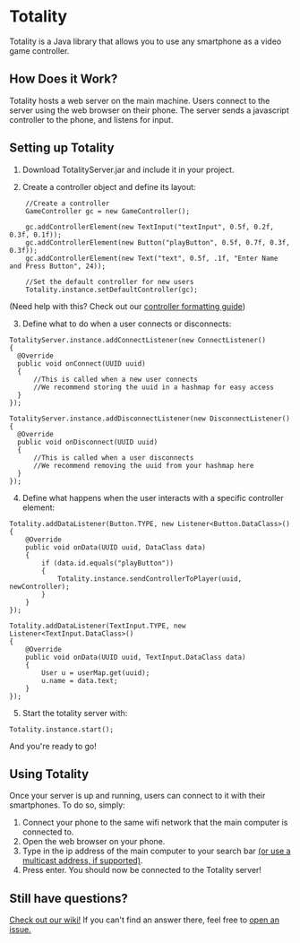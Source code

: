 # Totality
Totality is a Java library that allows you to use any smartphone as a video game controller.

## How Does it Work?
Totality hosts a web server on the main machine. Users connect to the server using the web browser on their phone. The server sends a javascript controller to the phone, and listens for input.

## Setting up Totality
1. Download TotalityServer.jar and include it in your project.

2. Create a controller object and define its layout:
```
    //Create a controller
    GameController gc = new GameController();

    gc.addControllerElement(new TextInput("textInput", 0.5f, 0.2f, 0.3f, 0.1f));
    gc.addControllerElement(new Button("playButton", 0.5f, 0.7f, 0.3f, 0.3f));
    gc.addControllerElement(new Text("text", 0.5f, .1f, "Enter Name and Press Button", 24));
  
    //Set the default controller for new users
    Totality.instance.setDefaultController(gc);
```
(Need help with this? Check out our [controller formatting guide](https://github.com/tommy1019/Totality/wiki/Controller-Formatting-Guide))

3. Define what to do when a user connects or disconnects:
```
TotalityServer.instance.addConnectListener(new ConnectListener()
{
  @Override
  public void onConnect(UUID uuid)
  {
      //This is called when a new user connects
      //We recommend storing the uuid in a hashmap for easy access
  }
});

TotalityServer.instance.addDisconnectListener(new DisconnectListener()
{
  @Override
  public void onDisconnect(UUID uuid)
  {
      //This is called when a user disconnects
      //We recommend removing the uuid from your hashmap here
  }
});
```

4. Define what happens when the user interacts with a specific controller element:
```
Totality.addDataListener(Button.TYPE, new Listener<Button.DataClass>()
{
	@Override
	public void onData(UUID uuid, DataClass data)
	{
		if (data.id.equals("playButton"))
		{
			Totality.instance.sendControllerToPlayer(uuid, newController);
		}
	}
});

Totality.addDataListener(TextInput.TYPE, new Listener<TextInput.DataClass>()
{
    @Override
    public void onData(UUID uuid, TextInput.DataClass data)
	{
		User u = userMap.get(uuid);
		u.name = data.text;
	}
});
```

5. Start the totality server with:
```
Totality.instance.start();
```

And you're ready to go!

## Using Totality
Once your server is up and running, users can connect to it with their smartphones. To do so, simply:
1. Connect your phone to the same wifi network that the main computer is connected to.
2. Open the web browser on your phone.
3. Type in the ip address of the main computer to your search bar [(or use a multicast address, if supported)](https://github.com/tommy1019/Totality/wiki/Multicast-DNS).
4. Press enter. You should now be connected to the Totality server!

## Still have questions?
[Check out our wiki!](https://github.com/tommy1019/Totality/wiki)
If you can't find an answer there, feel free to [open an issue.](https://github.com/tommy1019/Totality/issues)
